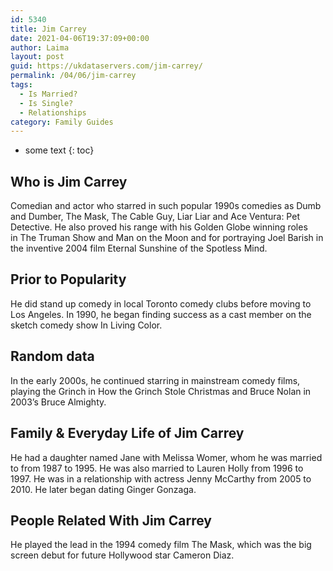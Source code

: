 ```yaml
---
id: 5340
title: Jim Carrey
date: 2021-04-06T19:37:09+00:00
author: Laima
layout: post
guid: https://ukdataservers.com/jim-carrey/
permalink: /04/06/jim-carrey
tags:
  - Is Married?
  - Is Single?
  - Relationships
category: Family Guides
---
```


* some text
{: toc}


## Who is Jim Carrey
                  
                  
                  
Comedian and actor who starred in such popular 1990s comedies as Dumb and Dumber, The Mask, The Cable Guy, Liar Liar and Ace Ventura: Pet Detective. He also proved his range with his Golden Globe winning roles in The Truman Show and Man on the Moon and for portraying Joel Barish in the inventive 2004 film Eternal Sunshine of the Spotless Mind.
                  
              
            
              
            
                
                
                
## Prior to Popularity
                  
                  
                  
He did stand up comedy in local Toronto comedy clubs before moving to Los Angeles. In 1990, he began finding success as a cast member on the sketch comedy show In Living Color.
                  
              
            
              
            
                
                
                
## Random data
                  
                  
                  
In the early 2000s, he continued starring in mainstream comedy films, playing the Grinch in How the Grinch Stole Christmas and Bruce Nolan in 2003&#8217;s Bruce Almighty.
                  
              
            
              
            
                
                
                
## Family & Everyday Life of Jim Carrey
                  
                  
                  
He had a daughter named Jane with Melissa Womer, whom he was married to from 1987 to 1995. He was also married to Lauren Holly from 1996 to 1997. He was in a relationship with actress Jenny McCarthy from 2005 to 2010. He later began dating Ginger Gonzaga.
                  
              
            
              
            
                
                
                
## People Related With Jim Carrey
                  
                  
                  
He played the lead in the 1994 comedy film The Mask, which was the big screen debut for future Hollywood star Cameron Diaz.
                  
              
            
              
            
                
              
            
              
              
            
            
              
            
          
          
          